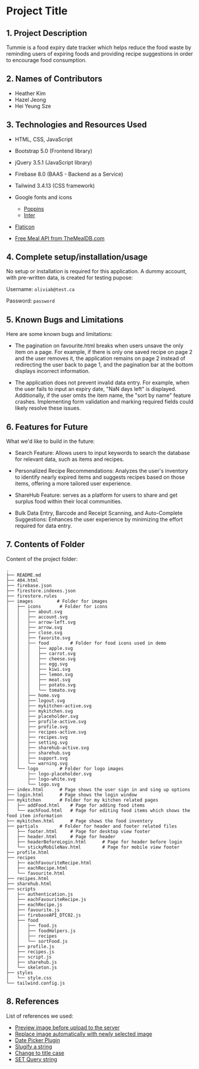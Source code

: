 # Project Title

## 1. Project Description

Tummie is a food expiry date tracker which helps reduce the food waste by reminding users of expiring foods and providing recipe suggestions in order to encourage food consumption.

## 2. Names of Contributors

- Heather Kim
- Hazel Jeong
- Hei Yeung Sze
	
## 3. Technologies and Resources Used

- HTML, CSS, JavaScript
- Bootstrap 5.0 (Frontend library)
- jQuery 3.5.1 (JavaScript library)
- Firebase 8.0 (BAAS - Backend as a Service)
- Tailwind 3.4.13 (CSS framework)
- Google fonts and icons
    - [Poppins](https://fonts.google.com/specimen/Poppins)
    - [Inter](https://fonts.google.com/specimen/Inter)

- [Flaticon](https://www.flaticon.com/)
- [Free Meal API from TheMealDB.com](https://www.themealdb.com/api.php)

## 4. Complete setup/installation/usage

No setup or installation is required for this application. A dummy account, with pre-written data, is created for testing pupose:

Username: `oliviab@test.ca`

Password: `password`

## 5. Known Bugs and Limitations

Here are some known bugs and limitations:

- The pagination on favourite.html breaks when users unsave the only item on a page. For example, if there is only one saved recipe on page 2 and the user removes it, the application remains on page 2 instead of redirecting the user back to page 1, and the pagination bar at the bottom displays incorrect information.

- The application does not prevent invalid data entry. For example, when the user fails to input an expiry date, "NaN days left" is displayed. Additionally, if the user omits the item name, the "sort by name" feature crashes. Implementing form validation and marking required fields could likely resolve these issues.


## 6. Features for Future

What we'd like to build in the future:

- Search Feature: Allows users to input keywords to search the database for relevant data, such as items and recipes.

- Personalized Recipe Recommendations: Analyzes the user's inventory to identify nearly expired items and suggests recipes based on those items, offering a more tailored user experience.

- ShareHub Feature: serves as a platform for users to share and get surplus food within their local communities.

- Bulk Data Entry, Barcode and Receipt Scanning, and Auto-Complete Suggestions: Enhances the user experience by minimizing the effort required for data entry.

## 7. Contents of Folder

Content of the project folder:

```
.
├── README.md
├── 404.html
├── firebase.json
├── firestore.indexes.json
├── firestore.rules
├── images         # Folder for images
│   ├── icons       # Folder for icons
│   │   ├── about.svg
│   │   ├── account.svg
│   │   ├── arrow-left.svg
│   │   ├── arrow.svg
│   │   ├── close.svg
│   │   ├── favorite.svg
│   │   ├── food        # Folder for food icons used in demo
│   │   │   ├── apple.svg
│   │   │   ├── carrot.svg
│   │   │   ├── cheese.svg
│   │   │   ├── egg.svg
│   │   │   ├── kiwi.svg
│   │   │   ├── lemon.svg
│   │   │   ├── meat.svg
│   │   │   ├── potato.svg
│   │   │   └── tomato.svg
│   │   ├── home.svg
│   │   ├── logout.svg
│   │   ├── mykitchen-active.svg
│   │   ├── mykitchen.svg
│   │   ├── placeholder.svg
│   │   ├── profile-active.svg
│   │   ├── profile.svg
│   │   ├── recipes-active.svg
│   │   ├── recipes.svg
│   │   ├── setting.svg
│   │   ├── sharehub-active.svg
│   │   ├── sharehub.svg
│   │   ├── support.svg
│   │   └── warning.svg
│   └── logo        # Folder for logo images
│       ├── logo-placeholder.svg
│       ├── logo-white.svg
│       └── logo.svg
├── index.html      # Page shows the user sign in and sing up options
├── login.html      # Page shows the login window
├── mykitchen       # Folder for my kitchen related pages
│   ├── addFood.html    # Page for adding food items
│   └── eachFood.html   # Page for editing food items which shows the food item information
├── mykitchen.html      # Page shows the food inventory
├── partials        # Folder for header and footer related files
│   ├── footer.html     # Page for desktop view footer
│   ├── header.html     # Page for header
│   ├── headerBeforeLogin.html      # Page for header before login
│   └── stickyMobileNav.html        # Page for mobile view footer
├── profile.html
├── recipes
│   ├── eachFavouriteRecipe.html
│   ├── eachRecipe.html
│   └── favourite.html
├── recipes.html
├── sharehub.html
├── scripts
│   ├── authentication.js
│   ├── eachFavouriteRecipe.js
│   ├── eachRecipe.js
│   ├── favourite.js
│   ├── firebaseAPI_DTC02.js
│   ├── food
│   │   ├── food.js
│   │   ├── foodHelpers.js
│   │   ├── recipes
│   │   └── sortFood.js
│   ├── profile.js
│   ├── recipes.js
│   ├── script.js
│   ├── sharehub.js
│   └── skeleton.js
├── styles
│   └── style.css
└── tailwind.config.js
```

## 8. References

List of references we used:

- [Preview image before upload to the server](https://javascript.plainenglish.io/how-to-preview-image-before-upload-in-jquery-daca0849e00c)
- [Replace image automatically with newly selected image]()
- [Date Picker Plugin](https://gijgo.com/datepicker/example/bootstrap-5)
- [Slugify a string](https://dev.to/bybydev/how-to-slugify-a-string-in-javascript-4o9n)
- [Change to title case](https://dev.to/ypdev19/ways-to-title-case-strings-with-javascript-1dpe)
- [SET Query string](https://zgadzaj.com/development/javascript/how-to-change-url-query-parameter-with-javascript-only)
